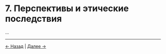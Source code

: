 # 7. Перспективы и этические последствия

...

---
<div class="navigation-links">
<a href="../06_Наша_реальная_задача/" class="nav-link prev-link">← Назад</a> | <a href="../08_Будущее_сознания/" class="nav-link next-link">Далее →</a>
</div>
